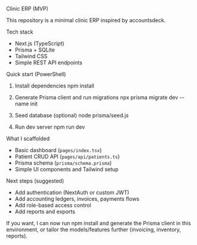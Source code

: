 Clinic ERP (MVP)

This repository is a minimal clinic ERP inspired by accountsdeck.

Tech stack
- Next.js (TypeScript)
- Prisma + SQLite
- Tailwind CSS
- Simple REST API endpoints

Quick start (PowerShell)

1. Install dependencies
   npm install

2. Generate Prisma client and run migrations
   npx prisma migrate dev --name init

3. Seed database (optional)
   node prisma/seed.js

4. Run dev server
   npm run dev

What I scaffolded
- Basic dashboard (`pages/index.tsx`)
- Patient CRUD API (`pages/api/patients.ts`)
- Prisma schema (`prisma/schema.prisma`)
- Simple UI components and Tailwind setup

Next steps (suggested)
- Add authentication (NextAuth or custom JWT)
- Add accounting ledgers, invoices, payments flows
- Add role-based access control
- Add reports and exports

If you want, I can now run npm install and generate the Prisma client in this environment, or tailor the models/features further (invoicing, inventory, reports).